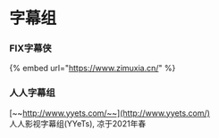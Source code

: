# 字幕组

### 

### 

### 

### 

### **FIX字幕侠**

{% embed url="https://www.zimuxia.cn/" %}



### 

### 

### 

### 人人字幕组

[~~http://www.yyets.com/~~](http://www.yyets.com/)  
人人影视字幕组\(YYeTs\), 凉于2021年春

